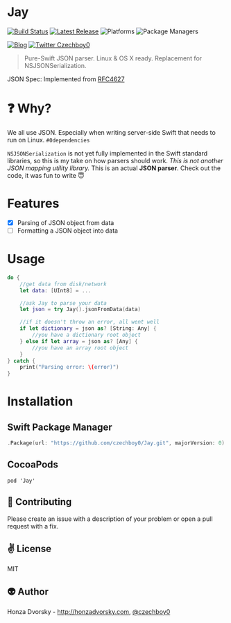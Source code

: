 # Jay

[![Build Status](https://travis-ci.org/czechboy0/Jay.svg?branch=master)](https://travis-ci.org/czechboy0/Jay)
[![Latest Release](https://img.shields.io/github/release/czechboy0/jay.svg)](https://github.com/czechboy0/jay/releases/latest)
![Platforms](https://img.shields.io/badge/platforms-Linux%20%7C%20OS%20X%20%7C%20iOS%20%7C%20tvOS%20%7C%20watchOS-blue.svg)
![Package Managers](https://img.shields.io/badge/package%20managers-swiftpm%20%7C%20CocoaPods-yellow.svg)

[![Blog](https://img.shields.io/badge/blog-honzadvorsky.com-green.svg)](http://honzadvorsky.com)
[![Twitter Czechboy0](https://img.shields.io/badge/twitter-czechboy0-green.svg)](http://twitter.com/czechboy0)

> Pure-Swift JSON parser. Linux &amp; OS X ready. Replacement for NSJSONSerialization.

JSON Spec: Implemented from [RFC4627](http://www.ietf.org/rfc/rfc4627.txt)

# :question: Why?
We all use JSON. Especially when writing server-side Swift that needs to run on Linux. `#0dependencies`

`NSJSONSerialization` is not yet fully implemented in the Swift standard libraries, so this is my take on how parsers should work. *This is not another JSON mapping utility library.* This is an actual **JSON parser**. Check out the code, it was fun to write 😇

# Features
- [x] Parsing of JSON object from data
- [ ] Formatting a JSON object into data

# Usage
```swift
do {
	//get data from disk/network
	let data: [UInt8] = ...

	//ask Jay to parse your data
	let json = try Jay().jsonFromData(data)

	//if it doesn't throw an error, all went well
	if let dictionary = json as? [String: Any] {
		//you have a dictionary root object
	} else if let array = json as? [Any] {
		//you have an array root object
	}
} catch {
	print("Parsing error: \(error)")
}
```

# Installation

## Swift Package Manager

```swift
.Package(url: "https://github.com/czechboy0/Jay.git", majorVersion: 0)
```
## CocoaPods

```
pod 'Jay'
```

:gift_heart: Contributing
------------
Please create an issue with a description of your problem or open a pull request with a fix.

:v: License
-------
MIT

:alien: Author
------
Honza Dvorsky - http://honzadvorsky.com, [@czechboy0](http://twitter.com/czechboy0)